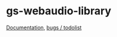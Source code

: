 # gs-webaudio-library

[Documentation](https://github.com/GridSound/gs-webaudio-library/wiki),
[bugs / todolist](https://trello.com/b/iUWkHclc)
